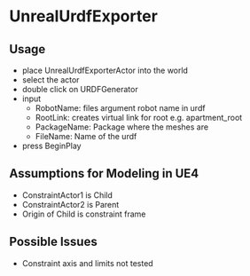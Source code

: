 # UnrealUrdfExporter

## Usage

- place UnrealUrdfExporterActor into the world
- select the actor
- double click on URDFGenerator
- input
  - RobotName: files argument robot name in urdf
  - RootLink: creates virtual link for root e.g. apartment_root
  - PackageName: Package where the meshes are
  - FileName: Name of the urdf
- press BeginPlay

## Assumptions for Modeling in UE4

- ConstraintActor1 is Child
- ConstraintActor2 is Parent
- Origin of Child is constraint frame


## Possible Issues

- Constraint axis and limits not tested

